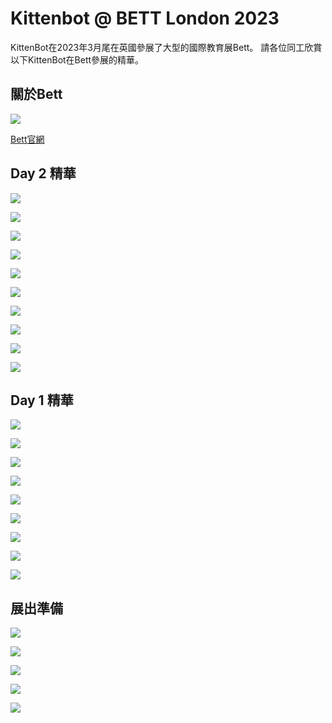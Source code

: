 # Kittenbot @ BETT London 2023

KittenBot在2023年3月尾在英國參展了大型的國際教育展Bett。 請各位同工欣賞以下KittenBot在Bett參展的精華。

## 關於Bett

![](./images/5.png)

[Bett官網](https://uk.bettshow.com/welcome)

## Day 2 精華

![](./images/17.jpg)

![](./images/18.jpg)

![](./images/19.jpg)

![](./images/20.jpg)

![](./images/21.jpg)

![](./images/22.jpg)

![](./images/24.jpg)

![](./images/25.jpg)

![](./images/28.jpg)

![](./images/27.jpg)

## Day 1 精華

![](./images/8.jpg)

![](./images/9.jpg)

![](./images/10.jpg)

![](./images/11.jpg)

![](./images/12.jpg)

![](./images/13.jpg)

![](./images/14.jpg)

![](./images/15.jpg)

![](./images/16.jpg)

## 展出準備

![](./images/7.jpg)

![](./images/1.jpg)

![](./images/2.jpg)

![](./images/3.jpg)

![](./images/4.jpg)

